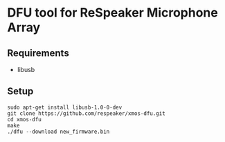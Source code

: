 DFU tool for ReSpeaker Microphone Array
=======================================


## Requirements
+ libusb

## Setup
```
sudo apt-get install libusb-1.0-0-dev 
git clone https://github.com/respeaker/xmos-dfu.git
cd xmos-dfu
make
./dfu --download new_firmware.bin
```
